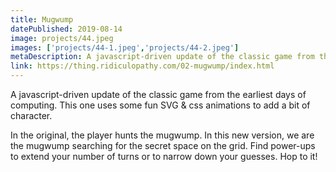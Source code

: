 ```yaml
---
title: Mugwump
datePublished: 2019-08-14
image: projects/44.jpeg
images: ['projects/44-1.jpeg','projects/44-2.jpeg']
metaDescription: A javascript-driven update of the classic game from the earliest days of computing. This one uses some fun SVG & css animations to add a bit of character.
link: https://thing.ridiculopathy.com/02-mugwump/index.html
---
```

A javascript-driven update of the classic game from the earliest days of computing. This one uses some fun SVG & css animations to add a bit of character.

In the original, the player hunts the mugwump. In this new version, we are the mugwump searching for the secret space on the grid. Find power-ups to extend your number of turns or to narrow down your guesses. Hop to it!
